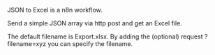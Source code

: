 JSON to Excel is a n8n workflow.

Send a simple JSON array via http post and get an Excel file.

The default filename is Export.xlsx. By adding the (optional) request ?filename=xyz you can specify the filename.
